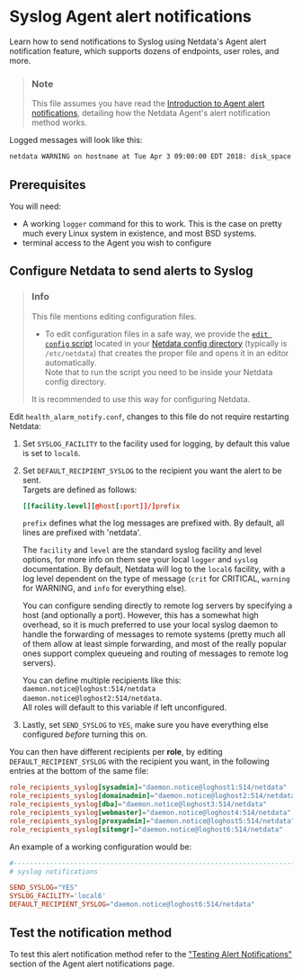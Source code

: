 # Syslog Agent alert notifications

Learn how to send notifications to Syslog using Netdata's Agent alert notification feature, which supports dozens of endpoints, user roles, and more.

> ### Note
>
> This file assumes you have read the [Introduction to Agent alert notifications](https://github.com/netdata/netdata/blob/master/health/notifications/README.md), detailing how the Netdata Agent's alert notification method works.

Logged messages will look like this:

```bash
netdata WARNING on hostname at Tue Apr 3 09:00:00 EDT 2018: disk_space._ out of disk space time = 5h
```

## Prerequisites

You will need:

- A working `logger` command for this to work. This is the case on pretty much every Linux system in existence, and most BSD systems.
- terminal access to the Agent you wish to configure

## Configure Netdata to send alerts to Syslog

> ### Info
>
> This file mentions editing configuration files.  
>
> - To edit configuration files in a safe way, we provide the [`edit config` script](https://github.com/netdata/netdata/blob/master/docs/configure/nodes.md#use-edit-config-to-edit-configuration-files) located in your [Netdata config directory](https://github.com/netdata/netdata/blob/master/docs/configure/nodes.md#the-netdata-config-directory) (typically is `/etc/netdata`) that creates the proper file and opens it in an editor automatically.  
> Note that to run the script you need to be inside your Netdata config directory.
>
> It is recommended to use this way for configuring Netdata.

Edit `health_alarm_notify.conf`, changes to this file do not require restarting Netdata:

1. Set `SYSLOG_FACILITY` to the facility used for logging, by default this value is set to `local6`.
2. Set `DEFAULT_RECIPIENT_SYSLOG` to the recipient you want the alert to be sent.  
    Targets are defined as follows:

    ```conf
    [[facility.level][@host[:port]]/]prefix
    ```

    `prefix` defines what the log messages are prefixed with.  By default, all lines are prefixed with 'netdata'.

    The `facility` and `level` are the standard syslog facility and level options, for more info on them see your local `logger` and `syslog` documentation.  By default, Netdata will log to the `local6` facility, with a log level dependent on the type of message (`crit` for CRITICAL, `warning` for WARNING, and `info` for everything else).

    You can configure sending directly to remote log servers by specifying a host (and optionally a port).  However, this has a somewhat high overhead, so it is much preferred to use your local syslog daemon to handle the forwarding of messages to remote systems (pretty much all of them allow at least simple forwarding, and most of the really popular ones support complex queueing and routing of messages to remote log servers).

    You can define multiple recipients like this: `daemon.notice@loghost:514/netdata daemon.notice@loghost2:514/netdata`.  
    All roles will default to this variable if left unconfigured.
3. Lastly, set `SEND_SYSLOG` to `YES`, make sure you have everything else configured _before_ turning this on.

You can then have different recipients per **role**, by editing `DEFAULT_RECIPIENT_SYSLOG` with the recipient you want, in the following entries at the bottom of the same file:

```conf
role_recipients_syslog[sysadmin]="daemon.notice@loghost1:514/netdata"
role_recipients_syslog[domainadmin]="daemon.notice@loghost2:514/netdata"
role_recipients_syslog[dba]="daemon.notice@loghost3:514/netdata"
role_recipients_syslog[webmaster]="daemon.notice@loghost4:514/netdata"
role_recipients_syslog[proxyadmin]="daemon.notice@loghost5:514/netdata"
role_recipients_syslog[sitemgr]="daemon.notice@loghost6:514/netdata"
```

An example of a working configuration would be:

```conf
#------------------------------------------------------------------------------
# syslog notifications

SEND_SYSLOG="YES"
SYSLOG_FACILITY='local6'
DEFAULT_RECIPIENT_SYSLOG="daemon.notice@loghost6:514/netdata"
```

## Test the notification method

To test this alert notification method refer to the ["Testing Alert Notifications"](https://github.com/netdata/netdata/blob/master/health/notifications/README.md#testing-alert-notifications) section of the Agent alert notifications page.
